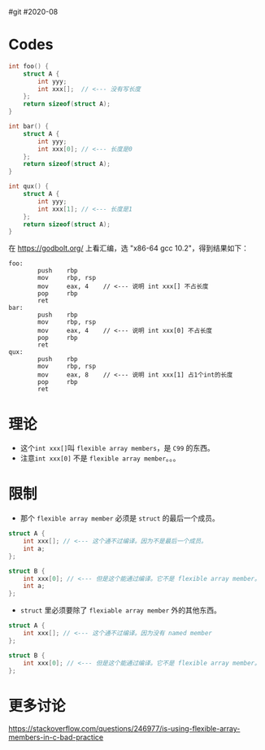 #git
#2020-08

# Codes

``` C
int foo() {
    struct A {
        int yyy;
        int xxx[];  // <--- 没有写长度
    };
    return sizeof(struct A);
}

int bar() {
    struct A {
        int yyy;
        int xxx[0]; // <--- 长度是0
    };
    return sizeof(struct A);
}

int qux() {
    struct A {
        int yyy;
        int xxx[1]; // <--- 长度是1
    };
    return sizeof(struct A);
}

```

在 https://godbolt.org/ 上看汇编，选 "x86-64 gcc 10.2"，得到结果如下：
``` 
foo:
        push    rbp
        mov     rbp, rsp
        mov     eax, 4    // <--- 说明 int xxx[] 不占长度
        pop     rbp
        ret
bar:
        push    rbp
        mov     rbp, rsp
        mov     eax, 4    // <--- 说明 int xxx[0] 不占长度
        pop     rbp
        ret
qux:
        push    rbp
        mov     rbp, rsp
        mov     eax, 8    // <--- 说明 int xxx[1] 占1个int的长度
        pop     rbp
        ret
```

# 理论
- 这个`int xxx[]`叫 `flexible array members`，是 `C99` 的东西。
- 注意`int xxx[0]` 不是 `flexible array member`。。。

# 限制
- 那个 `flexible array member` 必须是 `struct` 的最后一个成员。
``` C
struct A {
    int xxx[]; // <--- 这个通不过编译。因为不是最后一个成员。
    int a;
};

struct B {
    int xxx[0]; // <--- 但是这个能通过编译。它不是 flexible array member。
    int a;
};
```

- `struct` 里必须要除了 `flexiable array member` 外的其他东西。
``` C
struct A {
    int xxx[]; // <--- 这个通不过编译。因为没有 named member
};

struct B {
    int xxx[0]; // <--- 但是这个能通过编译。它不是 flexible array member。
};
```

# 更多讨论
https://stackoverflow.com/questions/246977/is-using-flexible-array-members-in-c-bad-practice